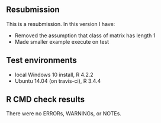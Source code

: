 ## Resubmission
This is a resubmission. In this version I have:

* Removed the assumption that class of matrix has length 1
* Made smaller example execute on test


## Test environments
* local Windows 10 install, R 4.2.2
* Ubuntu 14.04 (on travis-ci), R 3.4.4

## R CMD check results
There were no ERRORs, WARNINGs, or NOTEs. 

